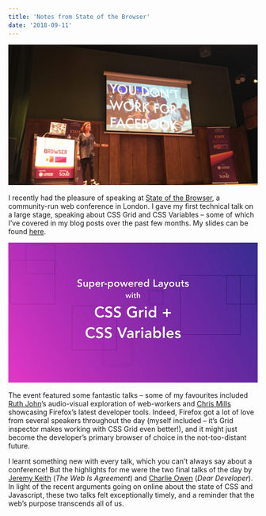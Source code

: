 ```yaml
---
title: 'Notes from State of the Browser'
date: '2018-09-11'
---
```


![Charlie Owen at State of the Browser](sotb01.jpg)

I recently had the pleasure of speaking at [State of the Browser](https://2018.stateofthebrowser.com/), a community-run web conference in London. I gave my first technical talk on a large stage, speaking about CSS Grid and CSS Variables – some of which I’ve covered in my blog posts over the past few months. My slides can be found [here](https://noti.st/mbarker84/GzviRt/super-powered-layouts-with-css-grid-and-css-variables).

[![Super-powered Layouts with CSS Grid and CSS Variables](state-of-the-browser.jpg)](https://noti.st/mbarker84/GzviRt/super-powered-layouts-with-css-grid-and-css-variables)

The event featured some fantastic talks – some of my favourites included [Ruth John](https://2018.stateofthebrowser.com/speakers/ruth-john/)’s audio-visual exploration of web-workers and [Chris Mills](https://2018.stateofthebrowser.com/speakers/chris-mills/) showcasing Firefox’s latest developer tools. Indeed, Firefox got a lot of love from several speakers throughout the day (myself included – it’s Grid inspector makes working with CSS Grid even better!), and it might just become the developer’s primary browser of choice in the not-too-distant future.

I learnt something new with every talk, which you can’t always say about a conference! But the highlights for me were the two final talks of the day by [Jeremy Keith](https://2018.stateofthebrowser.com/speakers/jeremy-keith/) (_The Web Is Agreement_) and [Charlie Owen](https://2018.stateofthebrowser.com/speakers/charlie-owen/) (_Dear Developer_). In light of the recent arguments going on online about the state of CSS and Javascript, these two talks felt exceptionally timely, and a reminder that the web’s purpose transcends all of us.

